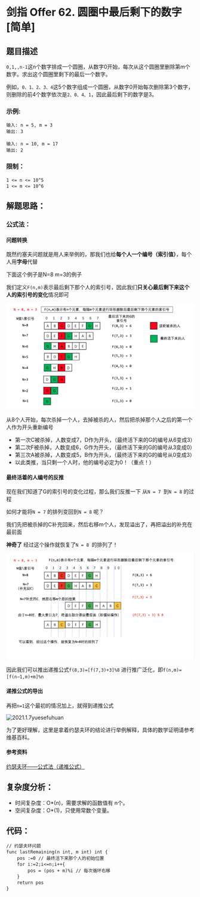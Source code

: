 # 剑指 Offer 62. 圆圈中最后剩下的数字 [简单]

## 题目描述

`0,1,,n-1`这n个数字排成一个圆圈，从数字0开始，每次从这个圆圈里删除第m个数字。求出这个圆圈里剩下的最后一个数字。

例如，`0、1、2、3、4`这5个数字组成一个圆圈，从数字0开始每次删除第3个数字，则删除的前4个数字依次是`2、0、4、1`，因此最后剩下的数字是3。

 

### 示例:

```
输入: n = 5, m = 3
输出: 3

输入: n = 10, m = 17
输出: 2
```

### 限制：

```
1 <= n <= 10^5
1 <= m <= 10^6
```

## 解题思路：

### 公式法：

#### 问题转换

既然约塞夫问题就是用人来举例的，那我们也给**每个人一个编号（索引值）**，每个人用**字母**代替

下面这个例子是N=8 m=3的例子

我们定义`F(n,m)`表示最后剩下那个人的索引号，因此我们**只关心最后剩下来这个人的索引号的变化**情况即可

![约瑟夫环1.png](../images/d7768194055df1c3d3f6b503468704606134231de62b4ea4b9bdeda7c58232f4-约瑟夫环1.png)

从8个人开始，每次杀掉一个人，去掉被杀的人，然后把杀掉那个人之后的第一个人作为开头重新编号

- 第一次C被杀掉，人数变成7，D作为开头，（最终活下来的G的编号从6变成3）
- 第二次F被杀掉，人数变成6，G作为开头，（最终活下来的G的编号从3变成0）
- 第三次A被杀掉，人数变成5，B作为开头，（最终活下来的G的编号从0变成3）
- 以此类推，当只剩一个人时，他的编号必定为0！（重点！）

#### 最终活着的人编号的反推

现在我们知道了G的索引号的变化过程，那么我们反推一下
从`N = 7 `到`N = 8` 的过程

如何才能将`N = 7` 的排列变回到`N = 8` 呢？

我们先把被杀掉的C补充回来，然后右移m个人，发现溢出了，再把溢出的补充在最前面

**神奇了** 经过这个操作就恢复了`N = 8 `的排列了！

![约瑟夫环2.png](../images/68509352d82d4a19678ed67a5bde338f86c7d0da730e3a69546f6fa61fb0063c-约瑟夫环2.png)

因此我们可以推出递推公式`f(8,3)=[f(7,3)+3]%8`
进行推广泛化，即`f(n,m)=[f(n−1,m)+m]%n`

#### 递推公式的导出

再把`n=1`这个最初的情况加上，就得到递推公式

![2021.1.7yuesefuhuan](D:\www\better_study_for_golang\每日一题\images\2021.1.7yuesefuhuan.png)


为了更好理解，这里是拿着约瑟夫环的结论进行举例解释，具体的数学证明请参考维基百科。

#### 参考资料

[约瑟夫环——公式法（递推公式）](https://blog.csdn.net/u011500062/article/details/72855826)


## 复杂度分析：

- 时间复杂度：O*(*n*)，需要求解的函数值有 n个。
- 空间复杂度：O*(1)，只使用常数个变量。



## 代码：

```
// 约瑟夫环问题
func lastRemaining(n int, m int) int {
	pos :=0 // 最终活下来那个人的初始位置
	for i:=2;i<=n;i++{
		pos = (pos + m)%i // 每次循环右移
	}
	return pos
}
```

